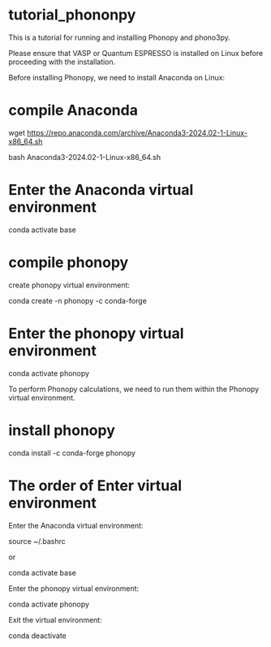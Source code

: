 # tutorial_phononpy
This is a tutorial for running and installing Phonopy and phono3py.

Please ensure that VASP or Quantum ESPRESSO is installed on Linux before proceeding with the installation.

Before installing Phonopy, we need to install Anaconda on Linux:
# compile Anaconda

wget https://repo.anaconda.com/archive/Anaconda3-2024.02-1-Linux-x86_64.sh

bash  Anaconda3-2024.02-1-Linux-x86_64.sh

# Enter the Anaconda virtual environment 

conda activate base

# compile phonopy

create phonopy virtual environment:

conda create -n phonopy -c conda-forge

# Enter the phonopy virtual environment

conda activate phonopy

To perform Phonopy calculations, we need to run them within the Phonopy virtual environment.

# install phonopy

conda install -c conda-forge phonopy

# The order of Enter virtual environment

Enter the Anaconda virtual environment:

source ~/.bashrc

or 

conda activate base

Enter the phonopy virtual environment:

conda activate phonopy

Exit the virtual environment:

conda deactivate



